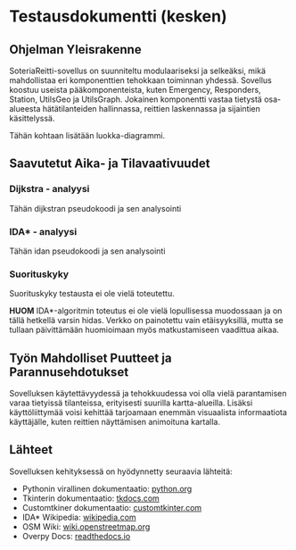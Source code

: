 # Testausdokumentti (kesken)

## Ohjelman Yleisrakenne

SoteriaReitti-sovellus on suunniteltu modulaariseksi ja selkeäksi, mikä mahdollistaa eri komponenttien tehokkaan toiminnan yhdessä. Sovellus koostuu useista pääkomponenteista, kuten Emergency, Responders, Station, UtilsGeo ja UtilsGraph. Jokainen komponentti vastaa tietystä osa-alueesta hätätilanteiden hallinnassa, reittien laskennassa ja sijaintien käsittelyssä.

Tähän kohtaan lisätään luokka-diagrammi.

## Saavutetut Aika- ja Tilavaativuudet

### Dijkstra - analyysi

Tähän dijkstran pseudokoodi ja sen analysointi

### IDA\* - analyysi

Tähän idan pseudokoodi ja sen analysointi

### Suorituskyky

Suorituskyky testausta ei ole vielä toteutettu.

**HUOM**
IDA\*-algoritmin toteutus ei ole vielä lopullisessa muodossaan ja on tällä hetkellä varsin hidas. Verkko on painotettu vain etäisyyksillä, mutta se tullaan päivittämään huomioimaan myös matkustamiseen vaadittua aikaa.

## Työn Mahdolliset Puutteet ja Parannusehdotukset

Sovelluksen käytettävyydessä ja tehokkuudessa voi olla vielä parantamisen varaa tietyissä tilanteissa, erityisesti suurilla kartta-alueilla. Lisäksi käyttöliittymää voisi kehittää tarjoamaan enemmän visuaalista informaatiota käyttäjälle, kuten reittien näyttämisen animoituna kartalla.

## Lähteet

Sovelluksen kehityksessä on hyödynnetty seuraavia lähteitä:

-   Pythonin virallinen dokumentaatio: [python.org](https://python.org)
-   Tkinterin dokumentaatio: [tkdocs.com](https://tkdocs.com)
-   Customtkiner dokumentaatio: [customtkinter.com](https://customtkinter.tomschimansky.com/)
-   IDA* Wikipedia: [wikipedia.com](https://en.wikipedia.org/wiki/Iterative_deepening_A*)
-   OSM Wiki: [wiki.openstreetmap.org](https://wiki.openstreetmap.org/)
-   Overpy Docs: [readthedocs.io](https://python-overpy.readthedocs.io/en/latest/)
